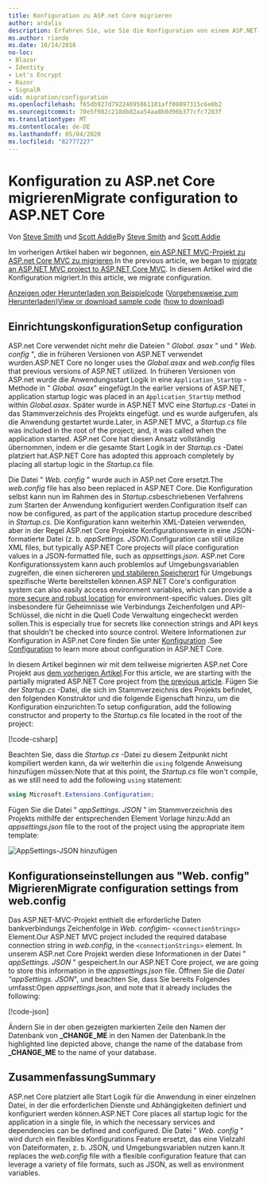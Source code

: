 ```yaml
---
title: Konfiguration zu ASP.net Core migrieren
author: ardalis
description: Erfahren Sie, wie Sie die Konfiguration von einem ASP.NET-MVC-Projekt zu einem ASP.net Core MVC-Projekt migrieren.
ms.author: riande
ms.date: 10/14/2016
no-loc:
- Blazor
- Identity
- Let's Encrypt
- Razor
- SignalR
uid: migration/configuration
ms.openlocfilehash: f65db927d79224695861101aff00897315c6e0b2
ms.sourcegitcommit: 70e5f982c218db82aa54aa8b8d96b377cfc7283f
ms.translationtype: MT
ms.contentlocale: de-DE
ms.lasthandoff: 05/04/2020
ms.locfileid: "82777227"
---
```

# <a name="migrate-configuration-to-aspnet-core"></a><span data-ttu-id="8d9bb-103">Konfiguration zu ASP.net Core migrieren</span><span class="sxs-lookup"><span data-stu-id="8d9bb-103">Migrate configuration to ASP.NET Core</span></span>

<span data-ttu-id="8d9bb-104">Von [Steve Smith](https://ardalis.com/) und [Scott Addie](https://scottaddie.com)</span><span class="sxs-lookup"><span data-stu-id="8d9bb-104">By [Steve Smith](https://ardalis.com/) and [Scott Addie](https://scottaddie.com)</span></span>

<span data-ttu-id="8d9bb-105">Im vorherigen Artikel haben wir begonnen, [ein ASP.NET MVC-Projekt zu ASP.net Core MVC zu migrieren](xref:migration/mvc).</span><span class="sxs-lookup"><span data-stu-id="8d9bb-105">In the previous article, we began to [migrate an ASP.NET MVC project to ASP.NET Core MVC](xref:migration/mvc).</span></span> <span data-ttu-id="8d9bb-106">In diesem Artikel wird die Konfiguration migriert.</span><span class="sxs-lookup"><span data-stu-id="8d9bb-106">In this article, we migrate configuration.</span></span>

<span data-ttu-id="8d9bb-107">[Anzeigen oder Herunterladen von Beispielcode](https://github.com/dotnet/AspNetCore.Docs/tree/master/aspnetcore/migration/configuration/samples) ([Vorgehensweise zum Herunterladen](xref:index#how-to-download-a-sample))</span><span class="sxs-lookup"><span data-stu-id="8d9bb-107">[View or download sample code](https://github.com/dotnet/AspNetCore.Docs/tree/master/aspnetcore/migration/configuration/samples) ([how to download](xref:index#how-to-download-a-sample))</span></span>

## <a name="setup-configuration"></a><span data-ttu-id="8d9bb-108">Einrichtungskonfiguration</span><span class="sxs-lookup"><span data-stu-id="8d9bb-108">Setup configuration</span></span>

<span data-ttu-id="8d9bb-109">ASP.net Core verwendet nicht mehr die Dateien " *Global. asax* " und " *Web. config* ", die in früheren Versionen von ASP.NET verwendet wurden.</span><span class="sxs-lookup"><span data-stu-id="8d9bb-109">ASP.NET Core no longer uses the *Global.asax* and *web.config* files that previous versions of ASP.NET utilized.</span></span> <span data-ttu-id="8d9bb-110">In früheren Versionen von ASP.net wurde die Anwendungsstart Logik in eine `Application_StartUp` -Methode in " *Global. asax*" eingefügt.</span><span class="sxs-lookup"><span data-stu-id="8d9bb-110">In the earlier versions of ASP.NET, application startup logic was placed in an `Application_StartUp` method within *Global.asax*.</span></span> <span data-ttu-id="8d9bb-111">Später wurde in ASP.NET MVC eine *Startup.cs* -Datei in das Stammverzeichnis des Projekts eingefügt. und es wurde aufgerufen, als die Anwendung gestartet wurde.</span><span class="sxs-lookup"><span data-stu-id="8d9bb-111">Later, in ASP.NET MVC, a *Startup.cs* file was included in the root of the project; and, it was called when the application started.</span></span> <span data-ttu-id="8d9bb-112">ASP.net Core hat diesen Ansatz vollständig übernommen, indem er die gesamte Start Logik in der *Startup.cs* -Datei platziert hat.</span><span class="sxs-lookup"><span data-stu-id="8d9bb-112">ASP.NET Core has adopted this approach completely by placing all startup logic in the *Startup.cs* file.</span></span>

<span data-ttu-id="8d9bb-113">Die Datei " *Web. config* " wurde auch in ASP.net Core ersetzt.</span><span class="sxs-lookup"><span data-stu-id="8d9bb-113">The *web.config* file has also been replaced in ASP.NET Core.</span></span> <span data-ttu-id="8d9bb-114">Die Konfiguration selbst kann nun im Rahmen des in *Startup.cs*beschriebenen Verfahrens zum Starten der Anwendung konfiguriert werden.</span><span class="sxs-lookup"><span data-stu-id="8d9bb-114">Configuration itself can now be configured, as part of the application startup procedure described in *Startup.cs*.</span></span> <span data-ttu-id="8d9bb-115">Die Konfiguration kann weiterhin XML-Dateien verwenden, aber in der Regel ASP.net Core Projekte Konfigurationswerte in eine JSON-formatierte Datei (z. b. *appSettings. JSON*).</span><span class="sxs-lookup"><span data-stu-id="8d9bb-115">Configuration can still utilize XML files, but typically ASP.NET Core projects will place configuration values in a JSON-formatted file, such as *appsettings.json*.</span></span> <span data-ttu-id="8d9bb-116">ASP.net Core Konfigurationssystem kann auch problemlos auf Umgebungsvariablen zugreifen, die einen sichereren [und stabileren Speicherort](xref:security/app-secrets) für Umgebungs spezifische Werte bereitstellen können.</span><span class="sxs-lookup"><span data-stu-id="8d9bb-116">ASP.NET Core's configuration system can also easily access environment variables, which can provide a [more secure and robust location](xref:security/app-secrets) for environment-specific values.</span></span> <span data-ttu-id="8d9bb-117">Dies gilt insbesondere für Geheimnisse wie Verbindungs Zeichenfolgen und API-Schlüssel, die nicht in die Quell Code Verwaltung eingecheckt werden sollen.</span><span class="sxs-lookup"><span data-stu-id="8d9bb-117">This is especially true for secrets like connection strings and API keys that shouldn't be checked into source control.</span></span> <span data-ttu-id="8d9bb-118">Weitere Informationen zur Konfiguration in ASP.net Core finden Sie unter [Konfiguration](xref:fundamentals/configuration/index) .</span><span class="sxs-lookup"><span data-stu-id="8d9bb-118">See [Configuration](xref:fundamentals/configuration/index) to learn more about configuration in ASP.NET Core.</span></span>

<span data-ttu-id="8d9bb-119">In diesem Artikel beginnen wir mit dem teilweise migrierten ASP.net Core Projekt aus [dem vorherigen Artikel](xref:migration/mvc).</span><span class="sxs-lookup"><span data-stu-id="8d9bb-119">For this article, we are starting with the partially migrated ASP.NET Core project from [the previous article](xref:migration/mvc).</span></span> <span data-ttu-id="8d9bb-120">Fügen Sie der *Startup.cs* -Datei, die sich im Stammverzeichnis des Projekts befindet, den folgenden Konstruktor und die folgende Eigenschaft hinzu, um die Konfiguration einzurichten:</span><span class="sxs-lookup"><span data-stu-id="8d9bb-120">To setup configuration, add the following constructor and property to the *Startup.cs* file located in the root of the project:</span></span>

[!code-csharp[](configuration/samples/WebApp1/src/WebApp1/Startup.cs?range=11-16)]

<span data-ttu-id="8d9bb-121">Beachten Sie, dass die *Startup.cs* -Datei zu diesem Zeitpunkt nicht kompiliert werden kann, da wir weiterhin die `using` folgende Anweisung hinzufügen müssen:</span><span class="sxs-lookup"><span data-stu-id="8d9bb-121">Note that at this point, the *Startup.cs* file won't compile, as we still need to add the following `using` statement:</span></span>

```csharp
using Microsoft.Extensions.Configuration;
```

<span data-ttu-id="8d9bb-122">Fügen Sie die Datei " *appSettings. JSON* " im Stammverzeichnis des Projekts mithilfe der entsprechenden Element Vorlage hinzu:</span><span class="sxs-lookup"><span data-stu-id="8d9bb-122">Add an *appsettings.json* file to the root of the project using the appropriate item template:</span></span>

![AppSettings-JSON hinzufügen](configuration/_static/add-appsettings-json.png)

## <a name="migrate-configuration-settings-from-webconfig"></a><span data-ttu-id="8d9bb-124">Konfigurationseinstellungen aus "Web. config" Migrieren</span><span class="sxs-lookup"><span data-stu-id="8d9bb-124">Migrate configuration settings from web.config</span></span>

<span data-ttu-id="8d9bb-125">Das ASP.NET-MVC-Projekt enthielt die erforderliche Daten bankverbindungs Zeichenfolge in *Web. config*im- `<connectionStrings>` Element.</span><span class="sxs-lookup"><span data-stu-id="8d9bb-125">Our ASP.NET MVC project included the required database connection string in *web.config*, in the `<connectionStrings>` element.</span></span> <span data-ttu-id="8d9bb-126">In unserem ASP.net Core Projekt werden diese Informationen in der Datei " *appSettings. JSON* " gespeichert.</span><span class="sxs-lookup"><span data-stu-id="8d9bb-126">In our ASP.NET Core project, we are going to store this information in the *appsettings.json* file.</span></span> <span data-ttu-id="8d9bb-127">Öffnen Sie die *Datei "appSettings. JSON*", und beachten Sie, dass Sie bereits Folgendes umfasst:</span><span class="sxs-lookup"><span data-stu-id="8d9bb-127">Open *appsettings.json*, and note that it already includes the following:</span></span>

[!code-json[](../migration/configuration/samples/WebApp1/src/WebApp1/appsettings.json?highlight=4)]

<span data-ttu-id="8d9bb-128">Ändern Sie in der oben gezeigten markierten Zeile den Namen der Datenbank von **_CHANGE_ME** in den Namen der Datenbank.</span><span class="sxs-lookup"><span data-stu-id="8d9bb-128">In the highlighted line depicted above, change the name of the database from **_CHANGE_ME** to the name of your database.</span></span>

## <a name="summary"></a><span data-ttu-id="8d9bb-129">Zusammenfassung</span><span class="sxs-lookup"><span data-stu-id="8d9bb-129">Summary</span></span>

<span data-ttu-id="8d9bb-130">ASP.net Core platziert alle Start Logik für die Anwendung in einer einzelnen Datei, in der die erforderlichen Dienste und Abhängigkeiten definiert und konfiguriert werden können.</span><span class="sxs-lookup"><span data-stu-id="8d9bb-130">ASP.NET Core places all startup logic for the application in a single file, in which the necessary services and dependencies can be defined and configured.</span></span> <span data-ttu-id="8d9bb-131">Die Datei " *Web. config* " wird durch ein flexibles Konfigurations Feature ersetzt, das eine Vielzahl von Dateiformaten, z. b. JSON, und Umgebungsvariablen nutzen kann.</span><span class="sxs-lookup"><span data-stu-id="8d9bb-131">It replaces the *web.config* file with a flexible configuration feature that can leverage a variety of file formats, such as JSON, as well as environment variables.</span></span>

